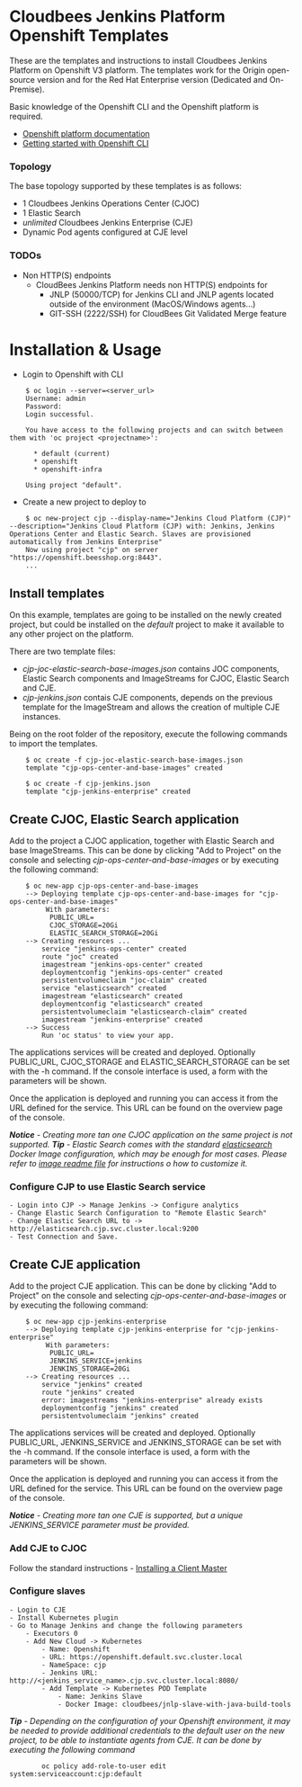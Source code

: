 Cloudbees Jenkins Platform Openshift Templates
==============================================

These are the templates and instructions to install Cloudbees Jenkins Platform on Openshift V3 platform. The templates work for the Origin open-source version and for the Red Hat Enterprise version (Dedicated and On-Premise).

Basic knowledge of the Openshift CLI and the Openshift platform is required.
* [Openshift platform documentation](https://docs.openshift.org/latest/welcome/index.html)
* [Getting started with Openshift CLI](https://docs.openshift.org/latest/cli_reference/get_started_cli.html)

### Topology
The base topology supported by these templates is as follows:
* 1 Cloudbees Jenkins Operations Center (CJOC)
* 1 Elastic Search
* *unlimited* Cloudbees Jenkins Enterprise (CJE)
* Dynamic Pod agents configured at CJE level



### TODOs

* Non HTTP(S) endpoints
	* CloudBees Jenkins Platform needs non HTTP(S) endpoints for 
		* JNLP (50000/TCP) for Jenkins CLI and JNLP agents located outside of the environment (MacOS/Windows agents...)
		* GIT-SSH (2222/SSH) for CloudBees Git Validated Merge feature


# Installation & Usage

* Login to Openshift with CLI
```
	$ oc login --server=<server_url>
    Username: admin
	Password:
	Login successful.

	You have access to the following projects and can switch between them with 'oc project <projectname>':

	  * default (current)
	  * openshift
	  * openshift-infra

	Using project "default".
```
* Create a new project to deploy to
```
    $ oc new-project cjp --display-name="Jenkins Cloud Platform (CJP)" --description="Jenkins Cloud Platform (CJP) with: Jenkins, Jenkins Operations Center and Elastic Search. Slaves are provisioned automatically from Jenkins Enterprise"
	Now using project "cjp" on server "https://openshift.beesshop.org:8443".
	...
```

## Install templates

On this example, templates are going to be installed on the newly created project, but could be installed on the _default_ project to make it available to any other project on the platform.

There are two template files:

* _cjp-joc-elastic-search-base-images.json_ contains JOC components, Elastic Search components and ImageStreams for CJOC, Elastic Search and CJE.
* _cjp-jenkins.json_ contais CJE components, depends on the previous template for the ImageStream and allows the creation of multiple CJE instances.

Being on the root folder of the repository, execute the following commands to import the templates.

```
    $ oc create -f cjp-joc-elastic-search-base-images.json
    template "cjp-ops-center-and-base-images" created
```

```   
    $ oc create -f cjp-jenkins.json
    template "cjp-jenkins-enterprise" created
```

## Create CJOC, Elastic Search application

Add to the project a CJOC application, together with Elastic Search and base ImageStreams. This can be done by clicking "Add to Project" on the console and selecting _cjp-ops-center-and-base-images_ or by executing the following command:

```   
    $ oc new-app cjp-ops-center-and-base-images
	--> Deploying template cjp-ops-center-and-base-images for "cjp-ops-center-and-base-images"
	     With parameters:
	      PUBLIC_URL=
	      CJOC_STORAGE=20Gi
	      ELASTIC_SEARCH_STORAGE=20Gi
	--> Creating resources ...
	    service "jenkins-ops-center" created
	    route "joc" created
	    imagestream "jenkins-ops-center" created
	    deploymentconfig "jenkins-ops-center" created
	    persistentvolumeclaim "joc-claim" created
	    service "elasticsearch" created
	    imagestream "elasticsearch" created
	    deploymentconfig "elasticsearch" created
	    persistentvolumeclaim "elasticsearch-claim" created
	    imagestream "jenkins-enterprise" created
	--> Success
	    Run 'oc status' to view your app.
```

The applications services will be created and deployed. Optionally PUBLIC_URL, CJOC_STORAGE and ELASTIC_SEARCH_STORAGE can be set with the -h command. If the console interface is used, a form with the parameters will be shown.

Once the application is deployed and running you can access it from the URL defined for the service. This URL can be found on the overview page of the console.

_**Notice** - Creating more tan one CJOC application on the same project is not supported._
_**Tip** - Elastic Search comes with the standard [elasticsearch](https://hub.docker.com/_/elasticsearch/) Docker Image configuration, which may be enough for most cases. Please refer to [image readme file](https://hub.docker.com/_/elasticsearch/) for instructions o how to customize it._

### Configure CJP to use Elastic Search service
	- Login into CJP -> Manage Jenkins -> Configure analytics
	- Change Elastic Search Configuration to "Remote Elastic Search"
	- Change Elastic Search URL to -> http://elasticsearch.cjp.svc.cluster.local:9200
	- Test Connection and Save.

## Create CJE application

Add to the project CJE application. This can be done by clicking "Add to Project" on the console and selecting _cjp-ops-center-and-base-images_ or by executing the following command:

```   
    $ oc new-app cjp-jenkins-enterprise
	--> Deploying template cjp-jenkins-enterprise for "cjp-jenkins-enterprise"
	     With parameters:
	      PUBLIC_URL=
	      JENKINS_SERVICE=jenkins
	      JENKINS_STORAGE=20Gi
	--> Creating resources ...
	    service "jenkins" created
	    route "jenkins" created
	    error: imagestreams "jenkins-enterprise" already exists
	    deploymentconfig "jenkins" created
	    persistentvolumeclaim "jenkins" created
``` 

The applications services will be created and deployed. Optionally PUBLIC_URL, JENKINS_SERVICE and JENKINS_STORAGE can be set with the -h command. If the console interface is used, a form with the parameters will be shown.

Once the application is deployed and running you can access it from the URL defined for the service. This URL can be found on the overview page of the console.

_**Notice** - Creating more tan one CJE is supported, but a unique JENKINS_SERVICE parameter must be provided._

### Add CJE to CJOC

 Follow the standard instructions - [Installing a Client Master](https://documentation.cloudbees.com/docs/cjoc-user-guide/_installing_a_client_master.html)

### Configure slaves
	- Login to CJE 
	- Install Kubernetes plugin
	- Go to Manage Jenkins and change the following parameters
		- Executors 0
		- Add New Cloud -> Kubernetes
			- Name: Openshift
			- URL: https://openshift.default.svc.cluster.local
			- NameSpace: cjp
			- Jenkins URL: http://<jenkins_service_name>.cjp.svc.cluster.local:8080/
			- Add Template -> Kubernetes POD Template
				- Name: Jenkins Slave
				- Docker Image: cloudbees/jnlp-slave-with-java-build-tools

_**Tip** - Depending on the configuration of your Openshift environment, it may be needed to provide additional credentials to the default user on the new project, to be able to instantiate agents from CJE. It can be done by executing the following command_

``` 
		oc policy add-role-to-user edit system:serviceaccount:cjp:default
``` 
















